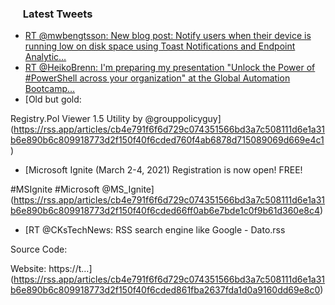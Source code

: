 <h3><a href="https://twitter.com/endi24"><img height=16 src="https://upload.wikimedia.org/wikipedia/sco/9/9f/Twitter_bird_logo_2012.svg"></a> Latest Tweets</h3>

<!-- BLOG-POST-LIST:START -->
- [RT @mwbengtsson: New blog post: Notify users when their device is running low on disk space using Toast Notifications and Endpoint Analytic…](https://rss.app/articles/cb4e791f6f6d729c074351566bd3a7c508111d6e1a31b6e890b6c809918773d2f150f40f6cdfde6af3a16e75d817069067d468e1cb)
- [RT @HeikoBrenn: I'm preparing my presentation "Unlock the Power of #PowerShell across your organization" at the Global Automation Bootcamp…](https://rss.app/articles/cb4e791f6f6d729c074351566bd3a7c508111d6e1a31b6e890b6c809918773d2f150f40f6cdfde69f0a06a7dd8170a9264d460e9ca)
- [Old but gold:

Registry.Pol Viewer 1.5 Utility by @grouppolicyguy](https://rss.app/articles/cb4e791f6f6d729c074351566bd3a7c508111d6e1a31b6e890b6c809918773d2f150f40f6cded760f4ab6878d715089069d669e4c1)
- [Microsoft Ignite (March 2-4, 2021) 
Registration is now open! 
FREE!



#MSIgnite #Microsoft @MS_Ignite](https://rss.app/articles/cb4e791f6f6d729c074351566bd3a7c508111d6e1a31b6e890b6c809918773d2f150f40f6cded66ff0ab6e7bde1c0f9b61d360e8c4)
- [RT @CKsTechNews: RSS search engine like Google - Dato.rss

Source Code:


Website:
 https://t…](https://rss.app/articles/cb4e791f6f6d729c074351566bd3a7c508111d6e1a31b6e890b6c809918773d2f150f40f6cded861fba2637fda1d0a9160dd69e8c0)
<!-- BLOG-POST-LIST:END -->
